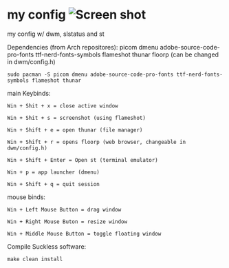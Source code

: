 # my config ![Screen shot](https://i.imgur.com/Tupbfn9.png) 
my config w/ dwm, slstatus and st 

Dependencies (from Arch repositores): picom dmenu adobe-source-code-pro-fonts ttf-nerd-fonts-symbols flameshot thunar floorp (can be changed in dwm/config.h)

    sudo pacman -S picom dmenu adobe-source-code-pro-fonts ttf-nerd-fonts-symbols flameshot thunar

main Keybinds:

    Win + Shit + x = close active window
  
    Win + Shit + s = screenshot (using flameshot)
  
    Win + Shift + e = open thunar (file manager)
  
    Win + Shift + r = opens floorp (web browser, changeable in dwm/config.h)
  
    Win + Shift + Enter = Open st (terminal emulator)
  
    Win + p = app launcher (dmenu)
  
    Win + Shift + q = quit session

mouse binds: 
    
    Win + Left Mouse Button = drag window
  
    Win + Right Mouse Buton = resize window
  
    Win + Middle Mouse Button = toggle floating window

Compile Suckless software:

    make clean install    


